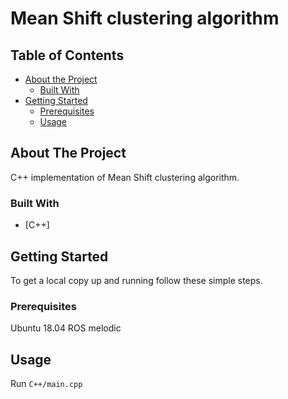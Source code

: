 # Mean Shift clustering algorithm


## Table of Contents

* [About the Project](#about-the-project)
  * [Built With](#built-with)
* [Getting Started](#getting-started)
  * [Prerequisites](#prerequisites)
  * [Usage](#usage)


## About The Project
C++ implementation of Mean Shift clustering algorithm.

### Built With

* [C++]

## Getting Started

To get a local copy up and running follow these simple steps.

### Prerequisites
Ubuntu 18.04
ROS melodic

## Usage

Run ```C++/main.cpp``` 

